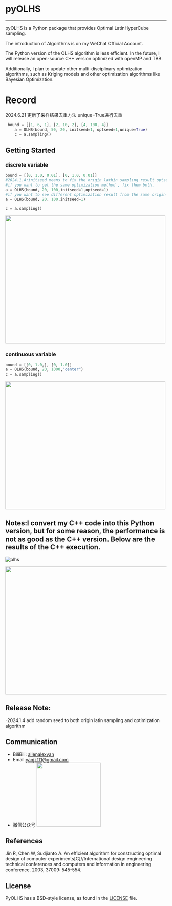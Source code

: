 # pyOLHS
--------------------------------------------------------------------------------

pyOLHS is a Python package that provides Optimal LatinHyperCube sampling.

The introduction of Algorithms is on my WeChat Official Account.

The Python version of the OLHS algorithm is less efficient. In the future, I will release an open-source C++ version optimized with openMP and TBB. 

Additionally, I plan to update other multi-disciplinary optimization algorithms, such as Kriging models and other optimization algorithms like Bayesian Optimization.
# Record
2024.6.21 更新了采样结果去重方法
unique=True进行去重
```python
 bound = [[1, 6, 1], [2, 10, 2], [4, 100, 4]]
    a = OLHS(bound, 50, 20, initseed=1, optseed=1,unique=True)
    c = a.sampling()
```
## Getting Started
### discrete variable
```python
bound = [[0, 1.0, 0.01], [0, 1.0, 0.01]]
#2024.1.4:initseed means to fix the origin lathin sampling result optseed means to fix the optimization method
#if you want to get the same optimization method , fix them both, 
a = OLHS(bound, 20, 100,initseed=1,optseed=1) 
#if you want to see different optimization result from the same origin latin result, only fix initseed
a = OLHS(bound, 20, 100,initseed=1)

c = a.sampling()
```
<img src="https://github.com/open2333/pyOLHS/assets/43056772/65a9ff70-8442-46c8-85bb-d8b2048bd433" width="500" height="400">

### continuous variable
```python
bound = [[0, 1.0,], [0, 1.0]]
a = OLHS(bound, 20, 1000,"center")
c = a.sampling()
```
<img src="https://github.com/open2333/pyOLHS/assets/43056772/39a1c425-0a24-4190-ab87-3042d31c4ceb" width="500" height="400">

## Notes:I convert my C++ code into this Python version, but for some reason, the performance is not as good as the C++ version. Below are the results of the C++ execution.


![olhs](https://github.com/open2333/pyOLHS/assets/43056772/9ab7db3a-7175-4cbe-8f8d-42d05183a304)


<img src="https://github.com/open2333/pyOLHS/assets/43056772/fdbbc989-6e4b-4c98-a5c3-8223109cd4ff" width="600" height="400">

## Release Note:
-2024.1.4 add random seed to both origin latin sampling and optimization algorithm


## Communication
* BiliBili: [allenalexyan](https://space.bilibili.com/319245648?spm_id_from=333.1296.0.0)
* Email:[yanjz111@gmail.com](mailto:yanjz111@gmail.com)
* 微信公众号
  <img src="https://github.com/open2333/pyOLHS/assets/43056772/bfe5eaed-8af3-4d3d-9473-a2fb763343f9" width="200" height="200">




## References

Jin R, Chen W, Sudjianto A. An efficient algorithm for constructing optimal design of computer experiments[C]//International design engineering technical conferences and computers and information in engineering conference. 2003, 37009: 545-554.

## License

PyOLHS has a BSD-style license, as found in the [LICENSE](LICENSE) file.
